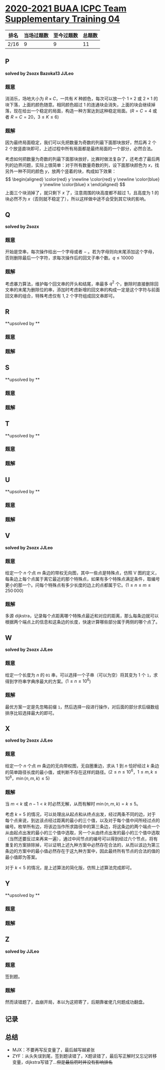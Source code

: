 # [2020-2021 BUAA ICPC Team Supplementary Training 04](https://codeforces.com/group/azDPdoF24f/contest/296476)

| 排名 | 当场过题数 | 至今过题数 | 总题数 |
| ---- | ---------- | ---------- | ------ |
| 2/16 | 9          | 9          | 11     |

## **P**

**solved by 2sozx Bazoka13 JJLeo**

### 题意

消消乐，场地大小为 $R \times C$，一共有 $K$ 种颜色，每次可以放一个 $1 \times 2$ 或 $2 \times 1$ 的块下落，上面的颜色随意。相同颜色超过 $1$ 的连通块会消失，上面的块会继续掉落，现在给出一个稳定的局面，构造一种方案达到这种稳定局面。($R=C=4$ 或者 $R=C=20$，$3 \le K \le 6$)

### 题解

因为最终局面稳定，我们可以先把数量为奇数的列最下面那块放好，然后再 2 个 2 个放竖直块即可，上述过程中所有局面都是最终局面的一个部分，必然合法。

考虑如何把数量为奇数的列最下面那块放好，比赛时做法复杂了，还考虑了最后两列的边界问题，实际上很简单：对于所有数量奇数的列，设下面那块颜色为 $x$，找另外一种不同的颜色 $y$，放两个竖着的块，构成如下效果：
$$
\begin{aligned}
\color{red} y \newline
\color{red} y \newline
\color{blue} y \newline
\color{blue} x 
\end{aligned}
$$
上面三个块消掉了，就只剩下 $x$ 了，注意周围的块高度都不超过 $1$，且高度为 $1$ 的块必然不为 $x$（否则就不稳定了），所以这样做中途不会受到其它块的影响。

## **Q**

**solved by 2sozx**

### 题意

开始是空串，每次操作给出一个字母或者 $-$ 。若为字母则向末尾添加这个字母，否则删除最后一个字符，求每次操作后的回文子串个数。$q\le10000$

### 题解

考虑暴力算法，维护每个回文串的开头和结尾，串最多 $q^2$ 个，删除时直接删除回文串的末尾为删除位的串，添加时考虑新增的回文串的构成一定是这个字符与前面回文串的组合，特殊考虑仅有 $1,2$ 个字符组成回文串即可。

## **R**

**upsolved by **

### 题意



### 题解



## **S**

**upsolved by **

### 题意



### 题解



## **T**

**upsolved by **

### 题意



### 题解



## **U**

**upsolved by **

### 题意



### 题解



## **V**

**solved by 2sozx JJLeo**

### 题意

给定一个 $n$ 个点 $m$ 条边的带权无向图，其中一些点是特殊点，仿照 V 图的定义，每条边上每个点属于离它最近的那个特殊点，如果有多个特殊点满足条件，取编号更小的那一个。问每个特殊点有多少长度的边上的点都属于它。($1 \le n \le m \le 250\,000$)

### 题解

多源 dijkstra，记录每个点距离哪个特殊点最近和对应的距离，那么每条边就可以根据两个端点上的信息和这条边的长度，快速计算哪些部分属于两侧的哪个点了。

## **W**

**solved by 2sozx JJLeo**

### 题意

给定一个长度为 $n$ 的 $\texttt{01}$ 串，可以选择一个子串（可以为空）将其变为 1 个 $\texttt{1}$，求得到字符串字典序最大的方案。($1 \le n \le 10^6$)

### 题解

最优方案一定是先忽略前缀 $\texttt{1}$，然后选择一段进行操作，对后面的部分求后缀数组排序比较选择最大的即可。

## **X**

**solved by 2sozx JJLeo**

### 题意

给定一个 $n$ 个点 $m$ 条边的无向带权图，无自圈重边，求从 $1$ 到 $n$ 恰好经过 $k$ 条边的简单路径长度的最小值，或判断不存在这样的路径。($2 \le n \le 10^6$，$1 \le m,k \le 10^6$，$\min(n,m,k) \le 5$)

### 题解

当 $m < k$ 或 $n - 1 < k$ 时必然无解，从而有解时 $\min(n,m,k) = k \le 5$。

考虑 $k=5$ 的情况，可以处理出从起点和从终点出发，经过两条不同的边，对于每个点来说，到达该点经过距离的最小的三个值，以及对于每个值中间所经过点的编号。枚举所有边，将该边当作所求路径中的第三条边，将这条边的两个端点一个从由起点出发的最小的三个值中选取，另一个从由终点出发的最小的三个值中选取（当然还要反过来再来一遍），通过中间节点的编号可以得到经过六个节点，将有重复的方案排除掉，可以证明上述九种方案中必然存在合法的，从而以该边为第三条边的方案中的最小值必然存在于这九种方案中，因此最终所有节点的合法的值的最小值即为答案。

对于 $k<5$ 的情况，是上述算法的简化版，仿照上述算法完成即可。

## **Y**

**upsolved by **

### 题意



### 题解



## **Z**

**solved by JJLeo**

### 题意

签到题。

### 题解

然而读错题了，血崩开局，本以为这把寄了，后期靠崔佬几何题成功翻盘。

## **记录**



## **总结**

  * MJX：不要再写反变量了，最后越写越紧张
  * ZYF：从头失误到尾，签到题读错了，X题读错了，最后写正解时又忘记转移变量，dijkstra写错了...<del>但是最后罚时并没有影响排名</del>